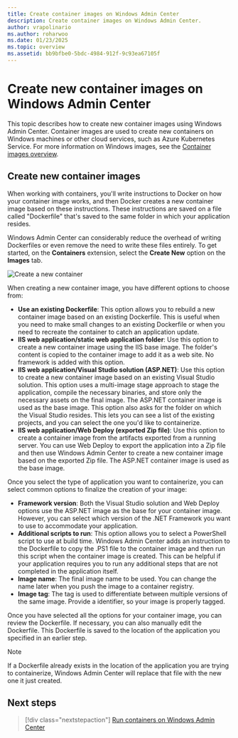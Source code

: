 ```yaml
---
title: Create container images on Windows Admin Center
description: Create container images on Windows Admin Center.
author: vrapolinario
ms.author: roharwoo
ms.date: 01/23/2025
ms.topic: overview
ms.assetid: bb9bfbe0-5bdc-4984-912f-9c93ea67105f
---
```

# Create new container images on Windows Admin Center

This topic describes how to create new container images using Windows Admin Center. Container images are used to create new containers on Windows machines or other cloud services, such as Azure Kubernetes Service. For more information on Windows images, see the [Container images overview](../about/index.md#container-images).

## Create new container images

When working with containers, you'll write instructions to Docker on how your container image works, and then Docker creates a new container image based on these instructions. These instructions are saved on a file called "Dockerfile" that's saved to the same folder in which your application resides.

Windows Admin Center can considerably reduce the overhead of writing Dockerfiles or even remove the need to write these files entirely. To get started, on the **Containers** extension, select the **Create New** option on the **Images** tab.

![Create a new container](./media/wac-create-new.png)

When creating a new container image, you have different options to choose from:

- **Use an existing Dockerfile**: This option allows you to rebuild a new container image based on an existing Dockerfile. This is useful when you need to make small changes to an existing Dockerfile or when you need to recreate the container to catch an application update.
- **IIS web application/static web application folder**: Use this option to create a new container image using the IIS base image. The folder's content is copied to the container image to add it as a web site. No framework is added with this option.
- **IIS web application/Visual Studio solution (ASP.NET)**: Use this option to create a new container image based on an existing Visual Studio solution. This option uses a multi-image stage approach to stage the application, compile the necessary binaries, and store only the necessary assets on the final image. The ASP.NET container image is used as the base image. This option also asks for the folder on which the Visual Studio resides. This lets you can see a list of the existing projects, and you can select the one you'd like to containerize.
- **IIS web application/Web Deploy (exported Zip file)**: Use this option to create a container image from the artifacts exported from a running server. You can use Web Deploy to export the application into a Zip file and then use Windows Admin Center to create a new container image based on the exported Zip file. The ASP.NET container image is used as the base image.

Once you select the type of application you want to containerize, you can select common options to finalize the creation of your image:

- **Framework version**: Both the Visual Studio solution and Web Deploy options use the ASP.NET image as the base for your container image. However, you can select which version of the .NET Framework you want to use to accommodate your application.
- **Additional scripts to run**: This option allows you to select a PowerShell script to use at build time. Windows Admin Center adds an instruction to the Dockerfile to copy the .PS1 file to the container image and then run this script when the container image is created. This can be helpful if your application requires you to run any additional steps that are not completed in the application itself.
- **Image name**: The final image name to be used. You can change the name later when you push the image to a container registry.
- **Image tag**: The tag is used to differentiate between multiple versions of the same image. Provide a identifier, so your image is properly tagged.

Once you have selected all the options for your container image, you can review the Dockerfile. If necessary, you can also manually edit the Dockerfile. This Dockerfile is saved to the location of the application you specified in an earlier step.

>[!Note]
>If a Dockerfile already exists in the location of the application you are trying to containerize, Windows Admin Center will replace that file with the new one it just created.

## Next steps

> [!div class="nextstepaction"]
> [Run containers on Windows Admin Center](./wac-containers.md)
